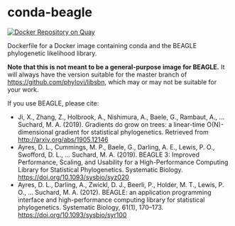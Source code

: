 # conda-beagle

[![Docker Repository on Quay](https://quay.io/repository/matsengrp/conda-beagle/status "Docker Repository on Quay")](https://quay.io/repository/matsengrp/conda-beagle)

Dockerfile for a Docker image containing conda and the BEAGLE phylogenetic likelihood library.

**Note that this is not meant to be a general-purpose image for BEAGLE.**
It will always have the version suitable for the master branch of <https://github.com/phylovi/libsbn>, which may or may not be suitable for your work.

If you use BEAGLE, please cite:

* Ji, X., Zhang, Z., Holbrook, A., Nishimura, A., Baele, G., Rambaut, A., … Suchard, M. A. (2019). Gradients do grow on trees: a linear-time O(N)-dimensional gradient for statistical phylogenetics. Retrieved from http://arxiv.org/abs/1905.12146
* Ayres, D. L., Cummings, M. P., Baele, G., Darling, A. E., Lewis, P. O., Swofford, D. L., … Suchard, M. A. (2019). BEAGLE 3: Improved Performance, Scaling, and Usability for a High-Performance Computing Library for Statistical Phylogenetics. Systematic Biology. https://doi.org/10.1093/sysbio/syz020
* Ayres, D. L., Darling, A., Zwickl, D. J., Beerli, P., Holder, M. T., Lewis, P. O., … Suchard, M. A. (2012). BEAGLE: an application programming interface and high-performance computing library for statistical phylogenetics. Systematic Biology, 61(1), 170–173. https://doi.org/10.1093/sysbio/syr100
